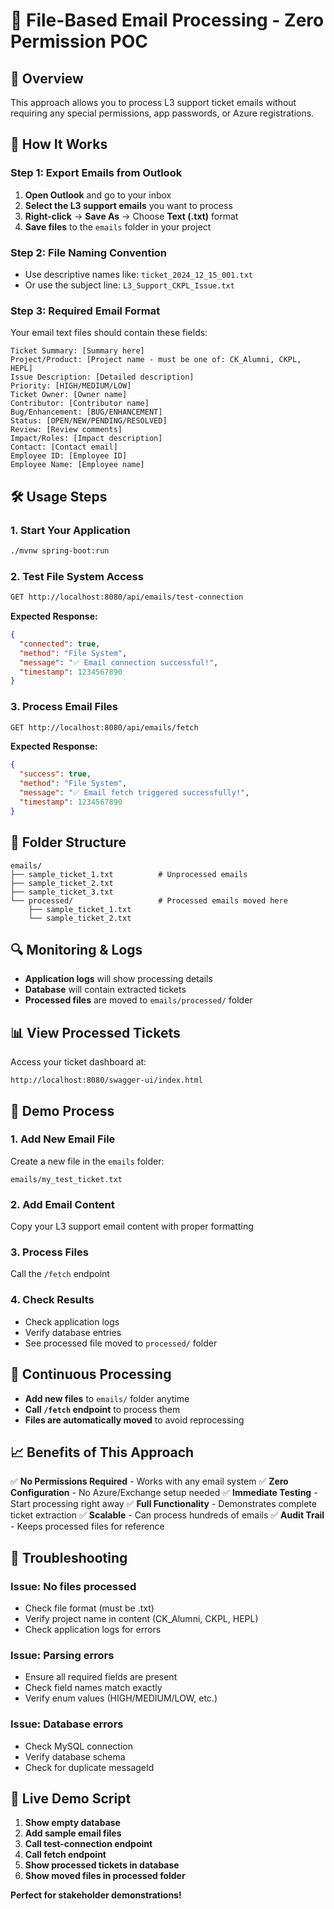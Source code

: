 # 📁 File-Based Email Processing - Zero Permission POC

## 🎯 Overview
This approach allows you to process L3 support ticket emails without requiring any special permissions, app passwords, or Azure registrations.

## 🚀 How It Works

### Step 1: Export Emails from Outlook
1. **Open Outlook** and go to your inbox
2. **Select the L3 support emails** you want to process
3. **Right-click** → **Save As** → Choose **Text (.txt)** format
4. **Save files** to the `emails` folder in your project

### Step 2: File Naming Convention
- Use descriptive names like: `ticket_2024_12_15_001.txt`
- Or use the subject line: `L3_Support_CKPL_Issue.txt`

### Step 3: Required Email Format
Your email text files should contain these fields:
```
Ticket Summary: [Summary here]
Project/Product: [Project name - must be one of: CK_Alumni, CKPL, HEPL]
Issue Description: [Detailed description]
Priority: [HIGH/MEDIUM/LOW]
Ticket Owner: [Owner name]
Contributor: [Contributor name]
Bug/Enhancement: [BUG/ENHANCEMENT]
Status: [OPEN/NEW/PENDING/RESOLVED]
Review: [Review comments]
Impact/Roles: [Impact description]
Contact: [Contact email]
Employee ID: [Employee ID]
Employee Name: [Employee name]
```

## 🛠️ Usage Steps

### 1. Start Your Application
```bash
./mvnw spring-boot:run
```

### 2. Test File System Access
```bash
GET http://localhost:8080/api/emails/test-connection
```
**Expected Response:**
```json
{
  "connected": true,
  "method": "File System",
  "message": "✅ Email connection successful!",
  "timestamp": 1234567890
}
```

### 3. Process Email Files
```bash
GET http://localhost:8080/api/emails/fetch
```
**Expected Response:**
```json
{
  "success": true,
  "method": "File System",
  "message": "✅ Email fetch triggered successfully!",
  "timestamp": 1234567890
}
```

## 📂 Folder Structure
```
emails/
├── sample_ticket_1.txt          # Unprocessed emails
├── sample_ticket_2.txt
├── sample_ticket_3.txt
└── processed/                   # Processed emails moved here
    ├── sample_ticket_1.txt
    └── sample_ticket_2.txt
```

## 🔍 Monitoring & Logs
- **Application logs** will show processing details
- **Database** will contain extracted tickets
- **Processed files** are moved to `emails/processed/` folder

## 📊 View Processed Tickets
Access your ticket dashboard at:
```
http://localhost:8080/swagger-ui/index.html
```

## 🎯 Demo Process

### 1. Add New Email File
Create a new file in the `emails` folder:
```
emails/my_test_ticket.txt
```

### 2. Add Email Content
Copy your L3 support email content with proper formatting

### 3. Process Files
Call the `/fetch` endpoint

### 4. Check Results
- Check application logs
- Verify database entries
- See processed file moved to `processed/` folder

## 🔄 Continuous Processing
- **Add new files** to `emails/` folder anytime
- **Call `/fetch` endpoint** to process them
- **Files are automatically moved** to avoid reprocessing

## 📈 Benefits of This Approach

✅ **No Permissions Required** - Works with any email system
✅ **Zero Configuration** - No Azure/Exchange setup needed
✅ **Immediate Testing** - Start processing right away
✅ **Full Functionality** - Demonstrates complete ticket extraction
✅ **Scalable** - Can process hundreds of emails
✅ **Audit Trail** - Keeps processed files for reference

## 🔧 Troubleshooting

### Issue: No files processed
- Check file format (must be .txt)
- Verify project name in content (CK_Alumni, CKPL, HEPL)
- Check application logs for errors

### Issue: Parsing errors
- Ensure all required fields are present
- Check field names match exactly
- Verify enum values (HIGH/MEDIUM/LOW, etc.)

### Issue: Database errors
- Check MySQL connection
- Verify database schema
- Check for duplicate messageId

## 🎪 Live Demo Script

1. **Show empty database**
2. **Add sample email files**
3. **Call test-connection endpoint**
4. **Call fetch endpoint**
5. **Show processed tickets in database**
6. **Show moved files in processed folder**

**Perfect for stakeholder demonstrations!**